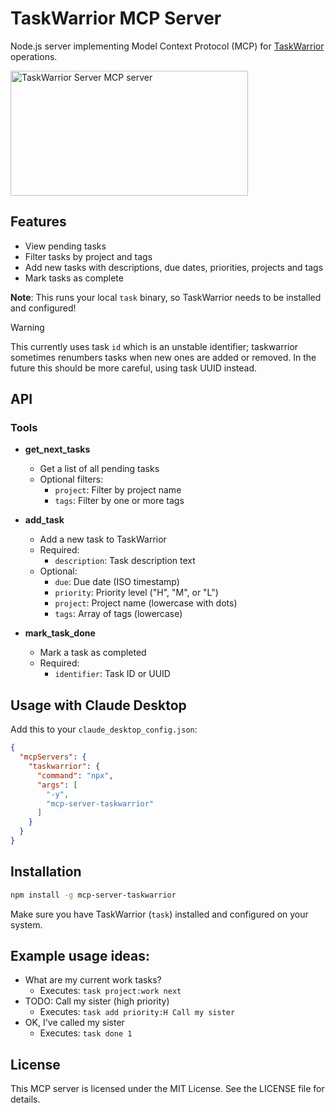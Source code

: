 # TaskWarrior MCP Server

Node.js server implementing Model Context Protocol (MCP) for [TaskWarrior](https://taskwarrior.org/) operations.

<a href="https://glama.ai/mcp/servers/e8w3e1su1x">
  <img width="380" height="200" src="https://glama.ai/mcp/servers/e8w3e1su1x/badge" alt="TaskWarrior Server MCP server" />
</a>

## Features

- View pending tasks
- Filter tasks by project and tags
- Add new tasks with descriptions, due dates, priorities, projects and tags
- Mark tasks as complete

**Note**: This runs your local `task` binary, so TaskWarrior needs to be installed and configured!

> [!WARNING]
> This currently uses task `id` which is an unstable identifier; taskwarrior
> sometimes renumbers tasks when new ones are added or removed. In the future
> this should be more careful, using task UUID instead.

## API

### Tools

- **get_next_tasks**
  - Get a list of all pending tasks
  - Optional filters:
    - `project`: Filter by project name
    - `tags`: Filter by one or more tags

- **add_task**
  - Add a new task to TaskWarrior
  - Required:
    - `description`: Task description text
  - Optional:
    - `due`: Due date (ISO timestamp)
    - `priority`: Priority level ("H", "M", or "L")
    - `project`: Project name (lowercase with dots)
    - `tags`: Array of tags (lowercase)

- **mark_task_done**
  - Mark a task as completed
  - Required:
    - `identifier`: Task ID or UUID

## Usage with Claude Desktop

Add this to your `claude_desktop_config.json`:

```json
{
  "mcpServers": {
    "taskwarrior": {
      "command": "npx",
      "args": [
        "-y",
        "mcp-server-taskwarrior"
      ]
    }
  }
}
```

## Installation

```bash
npm install -g mcp-server-taskwarrior
```

Make sure you have TaskWarrior (`task`) installed and configured on your system.

## Example usage ideas:

* What are my current work tasks?
  * Executes: `task project:work next`
* TODO: Call my sister (high priority)
  * Executes: `task add priority:H Call my sister`
* OK, I've called my sister
  * Executes: `task done 1`

## License

This MCP server is licensed under the MIT License. See the LICENSE file for details.